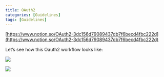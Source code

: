 ```yaml
---
title: OAuth2
categories: [Guidelines]
tags: [Guidelines]
---
```


[https://www.notion.so/OAuth2-3dc156d79089437db7f6becd4fbc222d](https://www.notion.so/OAuth2-3dc156d79089437db7f6becd4fbc222d)


Let’s see how this Oauth2 workflow looks like:


![](https://s3.us-west-2.amazonaws.com/secure.notion-static.com/3bce41e0-99e8-4ebd-9701-e2bc9cbb79a2/Untitled.png?X-Amz-Algorithm=AWS4-HMAC-SHA256&X-Amz-Content-Sha256=UNSIGNED-PAYLOAD&X-Amz-Credential=AKIAT73L2G45EIPT3X45%2F20230902%2Fus-west-2%2Fs3%2Faws4_request&X-Amz-Date=20230902T201438Z&X-Amz-Expires=3600&X-Amz-Signature=5b05eb9732d8c34b6a6ad98c5229e574a39e574b492d9150545c44e2cde39f51&X-Amz-SignedHeaders=host&x-id=GetObject)


![](https://s3.us-west-2.amazonaws.com/secure.notion-static.com/27d32b66-de43-41de-80f7-7edb81d1190f/Untitled.png?X-Amz-Algorithm=AWS4-HMAC-SHA256&X-Amz-Content-Sha256=UNSIGNED-PAYLOAD&X-Amz-Credential=AKIAT73L2G45EIPT3X45%2F20230902%2Fus-west-2%2Fs3%2Faws4_request&X-Amz-Date=20230902T201438Z&X-Amz-Expires=3600&X-Amz-Signature=316d516f8f44efecdec00663639b922f6ae1897aaeac300ab3b7d4ce5a7c5ab1&X-Amz-SignedHeaders=host&x-id=GetObject)

